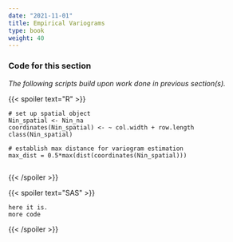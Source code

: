 ```yaml
---
date: "2021-11-01"
title: Empirical Variograms
type: book
weight: 40
---
```







### Code for this section

*The following scripts build upon work done in previous section(s).* 

{{< spoiler text="R" >}}
```
# set up spatial object
Nin_spatial <- Nin_na
coordinates(Nin_spatial) <- ~ col.width + row.length
class(Nin_spatial)

# establish max distance for variogram estimation
max_dist = 0.5*max(dist(coordinates(Nin_spatial)))


``` 
{{< /spoiler >}}

{{< spoiler text="SAS" >}}
```
here it is.
more code
``` 
{{< /spoiler >}}
